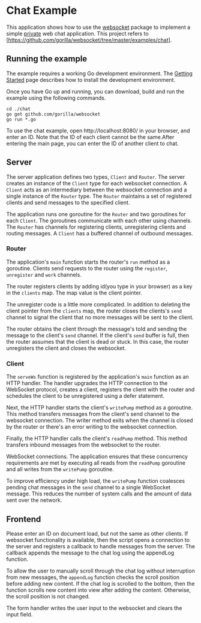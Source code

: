 # Chat Example

This application shows how to use the
[websocket](https://github.com/gorilla/websocket) package to implement a simple [private]()
web chat application.
This project refers to [https://github.com/gorilla/websocket/tree/master/examples/chat].

## Running the example

The example requires a working Go development environment. The [Getting
Started](http://golang.org/doc/install) page describes how to install the
development environment.

Once you have Go up and running, you can download, build and run the example
using the following commands.


    cd ./chat
    go get github.com/gorilla/websocket
    go run *.go

To use the chat example, open http://localhost:8080/ in your browser, and 
enter an ID. Note that the ID of each client cannot be the same.After 
entering the main page, you can enter the ID of another client to chat.

## Server

The server application defines two types, `Client` and `Router`. The server
creates an instance of the `Client` type for each websocket connection. A
`Client` acts as an intermediary between the websocket connection and a single
instance of the `Router` type. The `Router` maintains a set of registered clients 
and send messages to the specified client.

The application runs one goroutine for the `Router` and two goroutines for each
`Client`. The goroutines communicate with each other using channels. The `Router`
has channels for registering clients, unregistering clients and routing messages.
A `Client` has a buffered channel of outbound messages. 

### Router

The application's `main` function starts the router's `run` method as a goroutine.
Clients send requests to the router using the `register`, `unregister` and
`work` channels.

The router registers clients by adding id(you type in your browser) as a key in 
the `clients` map. The map value is the client pointer.

The unregister code is a little more complicated. In addition to deleting the
client pointer from the `clients` map, the router closes the clients's `send`
channel to signal the client that no more messages will be sent to the client.

The router obtains the client through the message's toId and sending the
message to the client's `send` channel. If the client's `send` buffer is full,
then the router assumes that the client is dead or stuck. In this case, the router
unregisters the client and closes the websocket.

### Client

The `serveWs` function is registered by the application's `main` function as
an HTTP handler. The handler upgrades the HTTP connection to the WebSocket
protocol, creates a client, registers the client with the router and schedules the
client to be unregistered using a defer statement.

Next, the HTTP handler starts the client's `writePump` method as a goroutine.
This method transfers messages from the client's send channel to the websocket
connection. The writer method exits when the channel is closed by the router or
there's an error writing to the websocket connection.

Finally, the HTTP handler calls the client's `readPump` method. This method
transfers inbound messages from the websocket to the router.

WebSocket connections. The application ensures that these concurrency requirements
are met by executing all reads from the `readPump` goroutine and all writes from 
the `writePump` goroutine.

To improve efficiency under high load, the `writePump` function coalesces
pending chat messages in the `send` channel to a single WebSocket message. This
reduces the number of system calls and the amount of data sent over the
network.

## Frontend

Please enter an ID on document load, but not the same as other clients.
If websocket functionality is available, then the script opens a connection to
the server and registers a callback to handle messages from the server. The
callback appends the message to the chat log using the appendLog function.

To allow the user to manually scroll through the chat log without interruption
from new messages, the `appendLog` function checks the scroll position before
adding new content. If the chat log is scrolled to the bottom, then the
function scrolls new content into view after adding the content. Otherwise, the
scroll position is not changed.

The form handler writes the user input to the websocket and clears the input
field.
